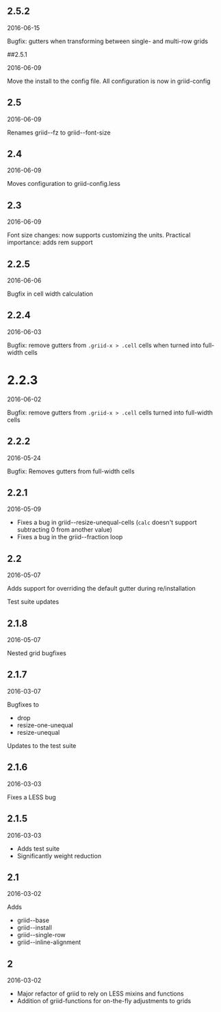 ## 2.5.2

2016-06-15

Bugfix: gutters when transforming between single- and multi-row grids

##2.5.1

2016-06-09

Move the install to the config file. All configuration is now in griid-config

## 2.5

2016-06-09

Renames griid--fz to griid--font-size

## 2.4

2016-06-09

Moves configuration to griid-config.less


## 2.3

2016-06-09

Font size changes: now supports customizing the units. Practical importance: adds rem support

## 2.2.5

2016-06-06

Bugfix in cell width calculation


## 2.2.4

2016-06-03

Bugfix: remove gutters from `.griid-x > .cell` cells when turned into full-width cells


# 2.2.3

2016-06-02

Bugfix: remove gutters from `.griid-x > .cell` cells turned into full-width cells


## 2.2.2

2016-05-24

Bugfix: Removes gutters from full-width cells

## 2.2.1

2016-05-09

- Fixes a bug in griid--resize-unequal-cells (`calc` doesn't support subtracting 0 from another value)
- Fixes a bug in the griid--fraction loop


## 2.2

2016-05-07

Adds support for overriding the default gutter during re/installation

Test suite updates

## 2.1.8

2016-05-07

Nested grid bugfixes


## 2.1.7

2016-03-07

Bugfixes to

- drop
- resize-one-unequal
- resize-unequal

Updates to the test suite

## 2.1.6

2016-03-03

Fixes a LESS bug

## 2.1.5

2016-03-03

- Adds test suite
- Significantly weight reduction

## 2.1

2016-03-02

Adds

- griid--base
- griid--install
- griid--single-row
- griid--inline-alignment

## 2

2016-03-02

- Major refactor of griid to rely on LESS mixins and functions
- Addition of griid-functions for on-the-fly adjustments to grids
